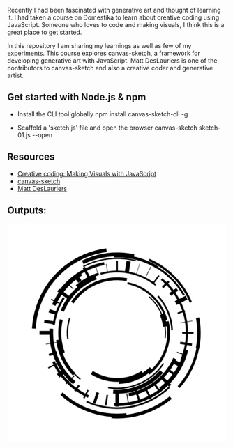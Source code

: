Recently I had been fascinated with generative art and thought of learning it. I had taken a course on Domestika to learn about creative coding using JavaScript. Someone who loves to code and making visuals, I think this is a great place to get started.

In this repository I am sharing my learnings as well as few of my experiments. This course explores canvas-sketch, a framework for developing generative art with JavaScript. Matt DesLauriers is one of the contributors to canvas-sketch and also a creative coder and generative artist. 

## Get started with Node.js & npm

- Install the CLI tool globally
npm install canvas-sketch-cli -g

- Scaffold a 'sketch.js' file and open the browser
canvas-sketch sketch-01.js --open


## Resources
- [Creative coding: Making Visuals with JavaScript](https://www.domestika.org/en/courses/2729-creative-coding-making-visuals-with-javascript)
- [canvas-sketch](https://github.com/mattdesl/canvas-sketch)
- [Matt DesLauriers](https://www.mattdesl.com/)

## Outputs:
![sketch-02](/output/02/2021.09.24-23.28.03.png)

